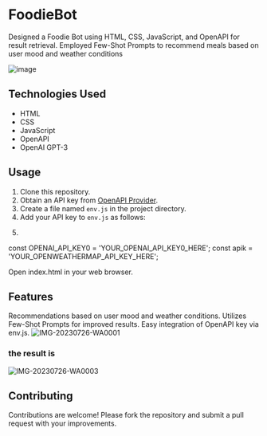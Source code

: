 # FoodieBot
Designed a Foodie Bot using HTML, CSS, JavaScript, and OpenAPI for result retrieval. Employed Few-Shot Prompts to recommend meals based on user mood and weather conditions


![image](https://github.com/sathyark652/FoodieBot/assets/117423140/e6e8bcb0-e227-4728-8240-713cd5fc7f38)

## Technologies Used
- HTML
- CSS
- JavaScript
- OpenAPI
- OpenAI GPT-3

## Usage
1. Clone this repository.
2. Obtain an API key from [OpenAPI Provider](https://www.openapi-provider.com).
3. Create a file named `env.js` in the project directory.
4. Add your API key to `env.js` as follows:
5.  ```javascript
   const OPENAI_API_KEY0 = 'YOUR_OPENAI_API_KEY0_HERE';
   const apik = 'YOUR_OPENWEATHERMAP_API_KEY_HERE';

Open index.html in your web browser.
## Features
Recommendations based on user mood and weather conditions.
Utilizes Few-Shot Prompts for improved results.
Easy integration of OpenAPI key via env.js.
![IMG-20230726-WA0001](https://github.com/sathyark652/FoodieBot/assets/117423140/4082a29a-d5c2-4529-996c-fe6c9cf7652f)

 ### the result is 

![IMG-20230726-WA0003](https://github.com/sathyark652/FoodieBot/assets/117423140/a397a0a8-9497-4abc-8ace-4e1d5793b347)



## Contributing
Contributions are welcome! Please fork the repository and submit a pull request with your improvements.
